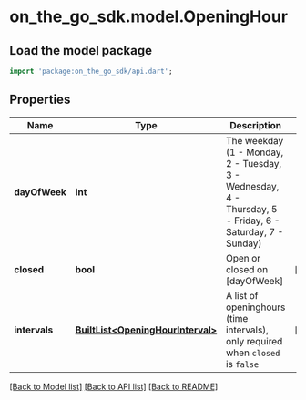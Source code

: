 # on_the_go_sdk.model.OpeningHour

## Load the model package
```dart
import 'package:on_the_go_sdk/api.dart';
```

## Properties
Name | Type | Description | Notes
------------ | ------------- | ------------- | -------------
**dayOfWeek** | **int** | The weekday (1 - Monday, 2 - Tuesday, 3 - Wednesday, 4 - Thursday, 5 - Friday, 6 - Saturday, 7 - Sunday) | 
**closed** | **bool** | Open or closed on [dayOfWeek] | [optional] 
**intervals** | [**BuiltList&lt;OpeningHourInterval&gt;**](OpeningHourInterval.md) | A list of openinghours (time intervals), only required when `closed` is `false` | [optional] 

[[Back to Model list]](../README.md#documentation-for-models) [[Back to API list]](../README.md#documentation-for-api-endpoints) [[Back to README]](../README.md)


